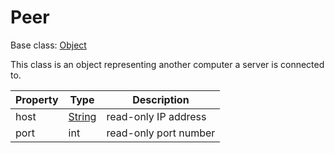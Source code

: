 # Peer

Base class: [Object](Object.md)

This class is an object representing another computer a server is connected to.

| Property | Type | Description |
|---|---|---|
| host | [String](String.md) | read-only IP address |
| port | int | read-only port number |
